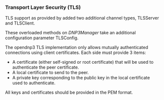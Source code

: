 ### Transport Layer Security (TLS)

TLS support as provided by added two additional channel types, TLSServer and TLSClient.

These overloaded methods on _DNP3Manager_ take an additional configuration parameter TLSConfig.

The opendnp3 TLS implementation only allows mutually authenticated connections using client certificates. Each side must provide 3 items:

* A certificate (either self-signed or root certificate) that will be used to authenticate the peer certificate.
* A local certificate to send to the peer.
* A private key corresponding to the public key in the local certificate used to authenticate.

All keys and certificates should be provided in the PEM format.
